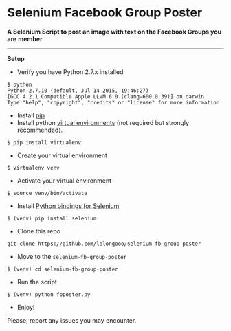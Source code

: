 Selenium Facebook Group Poster
===================
**A Selenium Script to post an image with text on the Facebook Groups you are member.**

----------
**Setup**

 - Verify you have Python 2.7.x installed
``` shell
$ python
Python 2.7.10 (default, Jul 14 2015, 19:46:27)
[GCC 4.2.1 Compatible Apple LLVM 6.0 (clang-600.0.39)] on darwin
Type "help", "copyright", "credits" or "license" for more information.
```
 - Install [pip](https://pip.pypa.io/en/stable/installing/)
 - Install python [virtual environments](http://docs.python-guide.org/en/latest/dev/virtualenvs/) (not required but strongly    recommended).
``` shell
$ pip install virtualenv
```
 - Create your virtual environment
``` shell
$ virtualenv venv
```
 - Activate your virtual environment
``` shell
$ source venv/bin/activate
```
 - Install [Python bindings for Selenium](https://pypi.python.org/pypi/selenium)
``` shell
$ (venv) pip install selenium
```
 - Clone this repo
``` shell
git clone https://github.com/lalongooo/selenium-fb-group-poster
```
 - Move to the `selenium-fb-group-poster`

``` shell
$ (venv) cd selenium-fb-group-poster
```
 - Run the script
``` shell
$ (venv) python fbposter.py
```
 - Enjoy!

Please, report any issues you may encounter.
 
